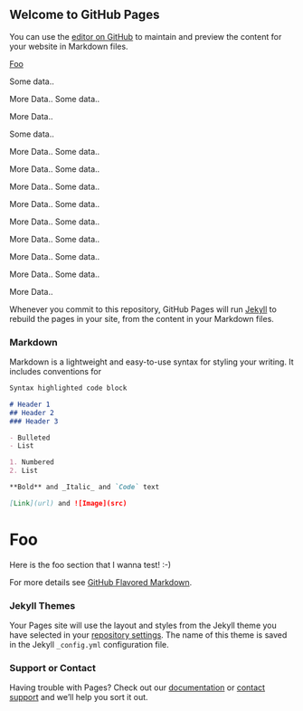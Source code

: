 ## Welcome to GitHub Pages

You can use the [editor on GitHub](https://github.com/harinigunabalan/jekyll_test/edit/master/index.md) to maintain and preview the content for your website in Markdown files.

[Foo](#foo)

Some data..

More Data..
Some data..

More Data..

Some data..

More Data..
Some data..

More Data..
Some data..

More Data..
Some data..

More Data..
Some data..

More Data..
Some data..

More Data..
Some data..

More Data..
Some data..

More Data..
Some data..

More Data..

Whenever you commit to this repository, GitHub Pages will run [Jekyll](https://jekyllrb.com/) to rebuild the pages in your site, from the content in your Markdown files.

### Markdown

Markdown is a lightweight and easy-to-use syntax for styling your writing. It includes conventions for

```markdown
Syntax highlighted code block

# Header 1
## Header 2
### Header 3

- Bulleted
- List

1. Numbered
2. List

**Bold** and _Italic_ and `Code` text

[Link](url) and ![Image](src)
```

# Foo

Here is the foo section that I wanna test! :-)

For more details see [GitHub Flavored Markdown](https://guides.github.com/features/mastering-markdown/).

### Jekyll Themes

Your Pages site will use the layout and styles from the Jekyll theme you have selected in your [repository settings](https://github.com/harinigunabalan/jekyll_test/settings). The name of this theme is saved in the Jekyll `_config.yml` configuration file.

### Support or Contact

Having trouble with Pages? Check out our [documentation](https://help.github.com/categories/github-pages-basics/) or [contact support](https://github.com/contact) and we’ll help you sort it out.
